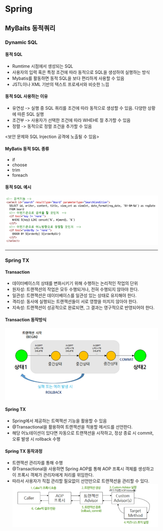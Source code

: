 # Spring

## MyBaits 동적쿼리

### Dynamic SQL

#### 동적 SQL

- Rumtime 시점에서 생성되는 SQL
- 사용자의 입력 혹은 특정 조건에 따라 동적으로 SQL을 생성하여 실행하는 방식
- Mybatis를 활동하면 동적 SQL을 보다 편리하게 사용할 수 있음
- JSTL이나 XML 기반의 텍스트 프로세서와 비슷한 느낌

#### 동적 SQL 사용하는 이유

- 유연성 -> 실행 중 SQL 쿼리를 조건에 따라 동적으로 생성할 수 있음. 다양한 상황에 따른 SQL 실행
- 조건부 -> 사용자가 선택한 조건에 따라 WHEHE 절 추가할 수 있음
- 정렬 -> 동적으로 정렬 조건을 추가할 수 있음

<보안 문제와 SQL Injection 공격에 노출될 수 있음>

#### MyBatis 동적 SQL 종류

- if
- choose
- trim
- foreach

#### 동적 SQL 예시

![alt text](image.png)

---

### Spring TX

#### Transaction

- 데이터베이스의 상태를 변화시키기 위해 수행하는 논리적인 작업의 단위
- 원자성: 트랜잭션의 작업은 모두 수행되거나, 전혀 수행되지 않아야 한다.
- 일관성: 트랜잭션은 데이터베이스를 일관성 있는 상태로 유지해야 한다.
- 격리성: 동사에 실행되는 트랜잭션들이 서로 영향을 미치지 않아야 한다.
- 지속성: 트랜잭션이 성공적으로 완료되면, 그 결과는 영구적으로 반영되어야 한다.

#### Transaction 동작방식

![alt text](image-1.png)

#### Spring TX

- Spring에서 제공하는 트랙잭션 기능을 활용할 수 있음
- @Transactional을 활용하여 트랜잭션을 적용할 메서드를 선언한다.
- 해당 어노테이션이 있다면 자동으로 트랜잭션을 시작하고, 정상 종료 시 commit, 오류 발생 시 rollback 수행

#### Spring TX 동작과정

- 트랜잭션 관리자를 통해 수행
- @Transactional을 사용하면 Spring AOP를 통해 AOP 프록시 객체를 생성하고 이 프록시 객체가 관리자에게 처리를 위임한다.
- 따라서 사용자가 직접 관리할 필요없이 선언만으로 트랜잭션을 관리할 수 있다.
  ![alt text](image-2.png)
